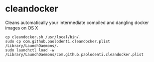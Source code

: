 # cleandocker
Cleans automatically your intermediate compiled and dangling docker images on OS X

```
cp cleandocker.sh /usr/local/bin/.
sudo cp com.github.paolodenti.cleandocker.plist /Library/LaunchDaemons/.
sudo launchctl load -w /Library/LaunchDaemons/com.github.paolodenti.cleandocker.plist
```